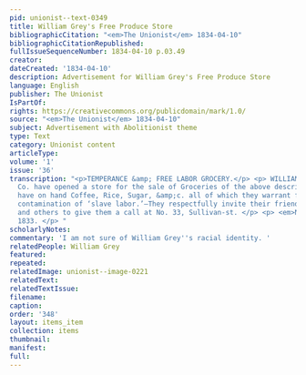 ```yaml
---
pid: unionist--text-0349
title: William Grey's Free Produce Store
bibliographicCitation: "<em>The Unionist</em> 1834-04-10"
bibliographicCitationRepublished: 
fullIssueSequenceNumber: 1834-04-10 p.03.49
creator: 
dateCreated: '1834-04-10'
description: Advertisement for William Grey's Free Produce Store
language: English
publisher: The Unionist
IsPartOf: 
rights: https://creativecommons.org/publicdomain/mark/1.0/
source: "<em>The Unionist</em> 1834-04-10"
subject: Advertisement with Abolitionist theme
type: Text
category: Unionist content
articleType: 
volume: '1'
issue: '36'
transcription: "<p>TEMPERANCE &amp; FREE LABOR GROCERY.</p> <p> WILLIAM GREY, &amp;
  Co. have opened a store for the sale of Groceries of the above description. They
  have on hand Coffee, Rice, Sugar, &amp;c. all of which they warrant free from the
  contamination of ‘slave labor.’—They respectfully invite their friends of color
  and others to give them a call at No. 33, Sullivan-st. </p> <p> <em>New York, August,</em>
  1833. </p> "
scholarlyNotes: 
commentary: 'I am not sure of William Grey''s racial identity. '
relatedPeople: William Grey
featured: 
repeated: 
relatedImage: unionist--image-0221
relatedText: 
relatedTextIssue: 
filename: 
caption: 
order: '348'
layout: items_item
collection: items
thumbnail: 
manifest: 
full: 
---
```


